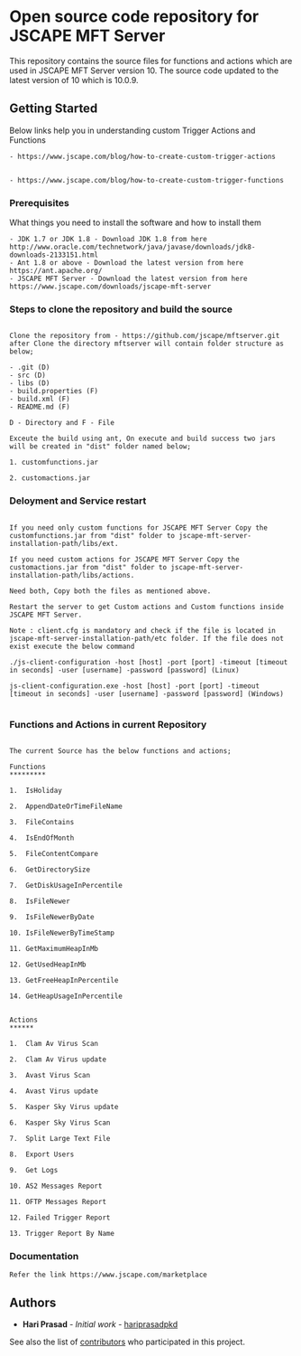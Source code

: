 # Open source code repository for JSCAPE MFT Server 
 
 This repository contains the source files for functions and actions which are used in JSCAPE MFT Server version 10.
 The source code updated to the latest version of 10 which is 10.0.9.

 ## Getting Started

Below links help you in understanding custom Trigger Actions and Functions

```
- https://www.jscape.com/blog/how-to-create-custom-trigger-actions


- https://www.jscape.com/blog/how-to-create-custom-trigger-functions

```
### Prerequisites

What things you need to install the software and how to install them

```
- JDK 1.7 or JDK 1.8 - Download JDK 1.8 from here http://www.oracle.com/technetwork/java/javase/downloads/jdk8-downloads-2133151.html 
- Ant 1.8 or above - Download the latest version from here https://ant.apache.org/
- JSCAPE MFT Server - Download the latest version from here https://www.jscape.com/downloads/jscape-mft-server
```


### Steps to clone the repository and build the source
```

Clone the repository from - https://github.com/jscape/mftserver.git after Clone the directory mftserver will contain folder structure as below;

- .git (D)
- src (D)
- libs (D)
- build.properties (F)
- build.xml (F)
- README.md (F)

D - Directory and F - File

Exceute the build using ant, On execute and build success two jars will be created in "dist" folder named below;

1. customfunctions.jar

2. customactions.jar

```

### Deloyment and Service restart
```

If you need only custom functions for JSCAPE MFT Server Copy the customfunctions.jar from "dist" folder to jscape-mft-server-installation-path/libs/ext.

If you need custom actions for JSCAPE MFT Server Copy the customactions.jar from "dist" folder to jscape-mft-server-installation-path/libs/actions.

Need both, Copy both the files as mentioned above.

Restart the server to get Custom actions and Custom functions inside JSCAPE MFT Server.

Note : client.cfg is mandatory and check if the file is located in jscape-mft-server-installation-path/etc folder. If the file does not exist execute the below command

./js-client-configuration -host [host] -port [port] -timeout [timeout in seconds] -user [username] -password [password] (Linux)

js-client-configuration.exe -host [host] -port [port] -timeout [timeout in seconds] -user [username] -password [password] (Windows)


```


### Functions and Actions in current Repository
```

The current Source has the below functions and actions;

Functions
*********

1.  IsHoliday

2.  AppendDateOrTimeFileName

3.  FileContains
 
4.  IsEndOfMonth

5.  FileContentCompare
 
6.  GetDirectorySize

7.  GetDiskUsageInPercentile

8.  IsFileNewer

9.  IsFileNewerByDate

10. IsFileNewerByTimeStamp

11. GetMaximumHeapInMb

12. GetUsedHeapInMb

13. GetFreeHeapInPercentile

14. GetHeapUsageInPercentile


Actions
******

1.  Clam Av Virus Scan

2.  Clam Av Virus update

3.  Avast Virus Scan

4.  Avast Virus update

5.  Kasper Sky Virus update

6.  Kasper Sky Virus Scan 

7.  Split Large Text File

8.  Export Users 

9.  Get Logs

10. AS2 Messages Report

11. OFTP Messages Report

12. Failed Trigger Report

13. Trigger Report By Name

```

### Documentation
```
Refer the link https://www.jscape.com/marketplace

```

## Authors

* **Hari Prasad** - *Initial work* - [hariprasadpkd](https://github.com/hariprasadpkd)

See also the list of [contributors](https://github.com/jscape/mftserver/graphs/contributors) who participated in this project.
